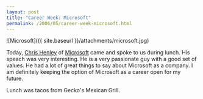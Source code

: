 ```yaml
---
layout: post
title: "Career Week: Microsoft"
permalink: /2006/05/career-week-microsoft.html
---
```


![Microsoft]({{ site.baseurl }}/attachments/microsoft.jpg)

Today, [Chris Henley][1] of [Microsoft][2] came and spoke to us during lunch. His speach was very interesting. He is a
very passionate guy with a good set of values. He had a lot of great things to say about Microsoft as a company. I am
definitely keeping the option of Microsoft as a career open for my future.

Lunch was tacos from Gecko's Mexican Grill.


  [1]: http://blogs.technet.com/chenley
  [2]: http://www.microsoft.com
